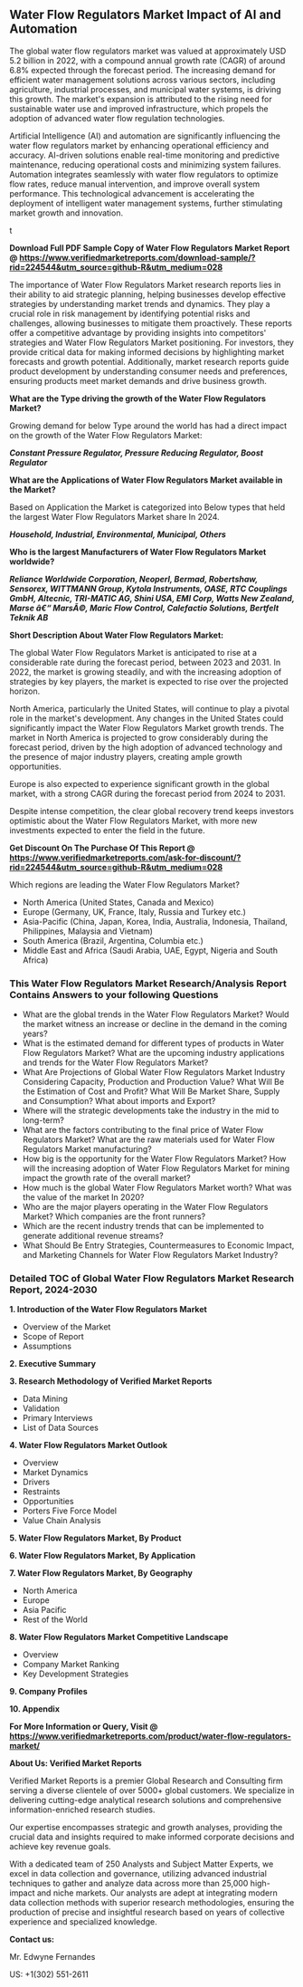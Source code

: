 <h2>Water Flow Regulators Market Impact of AI and Automation</h2><p>The global water flow regulators market was valued at approximately USD 5.2 billion in 2022, with a compound annual growth rate (CAGR) of around 6.8% expected through the forecast period. The increasing demand for efficient water management solutions across various sectors, including agriculture, industrial processes, and municipal water systems, is driving this growth. The market's expansion is attributed to the rising need for sustainable water use and improved infrastructure, which propels the adoption of advanced water flow regulation technologies.</p><p>Artificial Intelligence (AI) and automation are significantly influencing the water flow regulators market by enhancing operational efficiency and accuracy. AI-driven solutions enable real-time monitoring and predictive maintenance, reducing operational costs and minimizing system failures. Automation integrates seamlessly with water flow regulators to optimize flow rates, reduce manual intervention, and improve overall system performance. This technological advancement is accelerating the deployment of intelligent water management systems, further stimulating market growth and innovation.</p>t</p><p id="" class=""><strong>Download Full PDF Sample Copy of Water Flow Regulators Market Report @ <a href="https://www.verifiedmarketreports.com/download-sample/?rid=224544&utm_source=github-R&utm_medium=028" target="_blank">https://www.verifiedmarketreports.com/download-sample/?rid=224544&utm_source=github-R&utm_medium=028</a></strong></p><p>The importance of&nbsp;Water Flow Regulators Market research reports lies in their ability to aid strategic planning, helping businesses develop effective strategies by understanding market trends and dynamics. They play a crucial role in risk management by identifying potential risks and challenges, allowing businesses to mitigate them proactively. These reports offer a competitive advantage by providing insights into competitors' strategies and Water Flow Regulators Market positioning. For investors, they provide critical data for making informed decisions by highlighting market forecasts and growth potential. Additionally, market research reports guide product development by understanding consumer needs and preferences, ensuring products meet market demands and drive business growth.</p><p><strong>What are the&nbsp;Type driving the growth of the Water Flow Regulators Market?</strong></p><p id="" class="">Growing demand for below Type around the world has had a direct impact on the growth of the Water Flow Regulators Market:</p><em><strong>Constant Pressure Regulator, Pressure Reducing Regulator, Boost Regulator</strong></em></p><strong>What are the&nbsp;Applications&nbsp;of Water Flow Regulators Market available in the Market?</strong></p><p id="" class="">Based on Application the Market is categorized into Below types that held the largest Water Flow Regulators Market share In 2024.</p><em><strong>Household, Industrial, Environmental, Municipal, Others</strong></em></p><strong>Who is the largest Manufacturers of Water Flow Regulators Market worldwide?</strong></p><p><em><strong>Reliance Worldwide Corporation, Neoperl, Bermad, Robertshaw, Sensorex, WITTMANN Group, Kytola Instruments, OASE, RTC Couplings GmbH, Altecnic, TRI-MATIC AG, Shini USA, EMI Corp, Watts New Zealand, Marse â€“ MarsÃ©, Maric Flow Control, Calefactio Solutions, Bertfelt Teknik AB</strong></em></p><p id="" class=""><strong>Short Description About Water Flow Regulators Market:</strong></p><p>The global Water Flow Regulators Market is anticipated to rise at a considerable rate during the forecast period, between 2023 and 2031. In 2022, the market is growing steadily, and with the increasing adoption of strategies by key players, the market is expected to rise over the projected horizon.</p><p>North America, particularly the United States, will continue to play a pivotal role in the market's development. Any changes in the United States could significantly impact the Water Flow Regulators Market growth trends. The market in North America is projected to grow considerably during the forecast period, driven by the high adoption of advanced technology and the presence of major industry players, creating ample growth opportunities.</p><p>Europe is also expected to experience significant growth in the global market, with a strong CAGR during the forecast period from 2024 to 2031.</p><p>Despite intense competition, the clear global recovery trend keeps investors optimistic about the Water Flow Regulators Market, with more new investments expected to enter the field in the future.</p><p id="" class=""><strong>Get Discount On The Purchase Of This Report @ <a href="https://www.verifiedmarketreports.com/ask-for-discount/?rid=224544&utm_source=github-R&utm_medium=028" target="_blank">https://www.verifiedmarketreports.com/ask-for-discount/?rid=224544&utm_source=github-R&utm_medium=028</a></strong></p>Which regions are leading the Water Flow Regulators Market?</p><ul><li>North America (United States, Canada and Mexico)</li><li>Europe (Germany, UK, France, Italy, Russia and Turkey etc.)</li><li>Asia-Pacific (China, Japan, Korea, India, Australia, Indonesia, Thailand, Philippines, Malaysia and Vietnam)</li><li>South America (Brazil, Argentina, Columbia etc.)</li><li>Middle East and Africa (Saudi Arabia, UAE, Egypt, Nigeria and South Africa)</li></ul><h3 id="" class="">This Water Flow Regulators Market Research/Analysis Report Contains Answers to your following Questions</h3><ul><li>What are the global trends in the Water Flow Regulators Market? Would the market witness an increase or decline in the demand in the coming years?</li><li>What is the estimated demand for different types of products in Water Flow Regulators Market? What are the upcoming industry applications and trends for the Water Flow Regulators Market?</li><li>What Are Projections of Global Water Flow Regulators Market Industry Considering Capacity, Production and Production Value? What Will Be the Estimation of Cost and Profit? What Will Be Market Share, Supply and Consumption? What about imports and Export?</li><li>Where will the strategic developments take the industry in the mid to long-term?</li><li>What are the factors contributing to the final price of Water Flow Regulators Market? What are the raw materials used for Water Flow Regulators Market manufacturing?</li><li>How big is the opportunity for the Water Flow Regulators Market? How will the increasing adoption of Water Flow Regulators Market for mining impact the growth rate of the overall market?</li><li>How much is the global Water Flow Regulators Market worth? What was the value of the market In 2020?</li><li>Who are the major players operating in the Water Flow Regulators Market? Which companies are the front runners?</li><li>Which are the recent industry trends that can be implemented to generate additional revenue streams?</li><li>What Should Be Entry Strategies, Countermeasures to Economic Impact, and Marketing Channels for Water Flow Regulators Market Industry?</li></ul><h3 id="" class="">Detailed TOC of Global Water Flow Regulators Market Research Report, 2024-2030</h3><p id="" class=""><strong>1. Introduction of the Water Flow Regulators Market</strong></p><ul><li>Overview of the Market</li><li>Scope of Report</li><li>Assumptions</li></ul><p id="" class=""><strong>2. Executive Summary</strong></p><p id="" class=""><strong>3. Research Methodology of Verified Market Reports</strong></p><ul><li>Data Mining</li><li>Validation</li><li>Primary Interviews</li><li>List of Data Sources</li></ul><p id="" class=""><strong>4. Water Flow Regulators Market Outlook</strong></p><ul><li>Overview</li><li>Market Dynamics</li><li>Drivers</li><li>Restraints</li><li>Opportunities</li><li>Porters Five Force Model</li><li>Value Chain Analysis</li></ul><p id="" class=""><strong>5. Water Flow Regulators Market, By Product</strong></p><p id="" class=""><strong>6. Water Flow Regulators Market, By Application</strong></p><p id="" class=""><strong>7. Water Flow Regulators Market, By Geography</strong></p><ul><li>North America</li><li>Europe</li><li>Asia Pacific</li><li>Rest of the World</li></ul><p id="" class=""><strong>8. Water Flow Regulators Market Competitive Landscape</strong></p><ul><li>Overview</li><li>Company Market Ranking</li><li>Key Development Strategies</li></ul><p id="" class=""><strong>9. Company Profiles</strong></p><p id="" class=""><strong>10. Appendix</strong></p><p id="" class=""><strong>For More Information or Query, Visit @ <a href="https://www.verifiedmarketreports.com/product/water-flow-regulators-market/" target="_blank">https://www.verifiedmarketreports.com/product/water-flow-regulators-market/</a></strong></p><p id="" class=""><strong>About Us: Verified Market Reports</strong></p><p id="" class="">Verified Market Reports is a premier Global Research and Consulting firm serving a diverse clientele of over 5000+ global customers. We specialize in delivering cutting-edge analytical research solutions and comprehensive information-enriched research studies.</p><p id="" class="">Our expertise encompasses strategic and growth analyses, providing the crucial data and insights required to make informed corporate decisions and achieve key revenue goals.</p><p id="" class="">With a dedicated team of 250 Analysts and Subject Matter Experts, we excel in data collection and governance, utilizing advanced industrial techniques to gather and analyze data across more than 25,000 high-impact and niche markets. Our analysts are adept at integrating modern data collection methods with superior research methodologies, ensuring the production of precise and insightful research based on years of collective experience and specialized knowledge.</p><p id="" class=""><strong>Contact us:</strong></p><p id="" class="">Mr. Edwyne Fernandes</p><p id="" class="">US: +1(302) 551-2611</p>